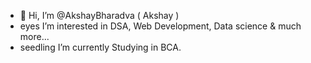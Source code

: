 - 👋 Hi, I’m @AkshayBharadva ( Akshay )
- eyes I’m interested in DSA, Web Development, Data science & much more...
- seedling I’m currently Studying in BCA.

<!---
AkshayBharadva/AkshayBharadva is a ✨ special ✨ repository because its `README.md` (this file) appears on your GitHub profile.
You can click the Preview link to take a look at your changes.
--->
